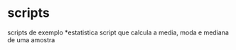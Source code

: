 # scripts
scripts de exemplo
*estatistica
	script que calcula a media, moda e mediana de uma amostra

